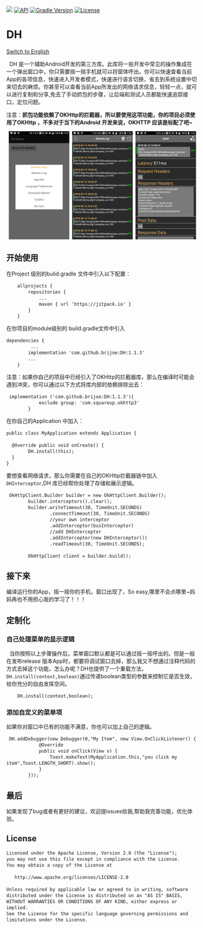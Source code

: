 [![](https://jitpack.io/v/brijoe/DH.svg)](https://jitpack.io/#brijoe/DH)
[![API](https://img.shields.io/badge/API-15%2B-brightgreen.svg?style=flat)](https://developer.android.com/guide/topics/manifest/uses-sdk-element.html#ApiLevels)
[![Gradle Version](https://img.shields.io/badge/gradle-2.10%2B-green.svg)](https://docs.gradle.org/current/release-notes)
[![License](https://img.shields.io/badge/license-Apache%202-4EB1BA.svg)](https://www.apache.org/licenses/LICENSE-2.0.html)

# DH 

[Switch to English](README.md)

&nbsp;&nbsp;DH 是一个辅助Android开发的第三方库。此库将一些开发中常见的操作集成在一个弹出窗口中，你只需要摇一摇手机就可以将窗体呼出。你可以快速查看当前App的各项信息，快速进入开发者模式，快速进行语言切换，省去到系统设置中切来切去的麻烦。你甚至可以查看当前App所发出的网络请求信息，轻轻一点，就可以进行复制和分享,免去了手动抓包的步骤，让后端和测试人员都能快速追踪接口，定位问题。

注意：**抓包功能依赖了OKHttp的拦截器，所以要使用这项功能，你的项目必须使用了OKHttp ，不多对于当下的Android 开发来说，OKHTTP 应该是标配了吧~** 

<img src="images/Screenshot.png" width="750" />


## 开始使用

在Project 级别的bulid.gradle 文件中引入以下配置：

```
	allprojects {
		repositories {
			...
			maven { url 'https://jitpack.io' }
		}
	}
```

在你项目的module级别的 build.gradle文件中引入

```
dependencies {
		 ...
	    implementation 'com.github.brijoe:DH:1.1.3'
	    ...
	}

```
注意：如果你自己的项目中已经引入了OKHttp的拦截器库，那么在编译时可能会遇到冲突，你可以通过以下方式将库内部的依赖排除出去：

```
 implementation ('com.github.brijoe:DH:1.1.3'){
            exclude group: 'com.squareup.okhttp3'
        }

```
在你自己的Application 中加入：

```
public class MyApplication extends Application {

  @Override public void onCreate() {
    	DH.install(this);
  }
}
```
要想查看网络请求，那么你需要在自己的OKHttp拦截器链中加入`DHInterceptor`,DH 库已经帮你处理了存储和展示逻辑。

```
 OkHttpClient.Builder builder = new OkHttpClient.Builder();
        builder.interceptors().clear();
        builder.writeTimeout(30, TimeUnit.SECONDS)
                .connectTimeout(30, TimeUnit.SECONDS)
                //your own interceptor
                .addInterceptor(busInterceptor)
                //add DHInterceptor
                .addInterceptor(new DHInterceptor())
                .readTimeout(30, TimeUnit.SECONDS);

        OkHttpClient client = builder.build();

```


## 接下来
编译运行你的App，摇一摇你的手机，窗口出现了，So easy,哪里不会点哪里~妈妈再也不用担心我的学习了！！！

## 定制化

### 自己处理菜单的显示逻辑 

&nbsp;&nbsp;当你按照以上步骤操作后，菜单窗口默认都是可以通过摇一摇呼出的。但是一般在发布release 版本App时，都要将调试窗口去掉，那么我又不想通过注释代码的方式去掉这个功能，怎么办呢？DH也提供了一个重载方法，`DH.install(context,boolean)`通过传递boolean类型的参数来控制它是否生效，给你充分的自由发挥空间。

```
	DH.install(context,boolean);
```

### 添加自定义的菜单项


如果你对窗口中已有的功能不满意，你也可以加上自己的逻辑。


```
 DH.addDebugger(new Debugger(0,"My Item", new View.OnClickListener() {
            @Override
            public void onClick(View v) {
                Toast.makeText(MyApplication.this,"you click my item",Toast.LENGTH_SHORT).show();
            }
        }));

```


## 最后
如果发现了bug或者有更好的建议，欢迎提issues给我,帮助我完善功能，优化体验。

## License
```
Licensed under the Apache License, Version 2.0 (the "License");
you may not use this file except in compliance with the License.
You may obtain a copy of the License at

   http://www.apache.org/licenses/LICENSE-2.0

Unless required by applicable law or agreed to in writing, software
distributed under the License is distributed on an "AS IS" BASIS,
WITHOUT WARRANTIES OR CONDITIONS OF ANY KIND, either express or implied.
See the License for the specific language governing permissions and
limitations under the License.

```

